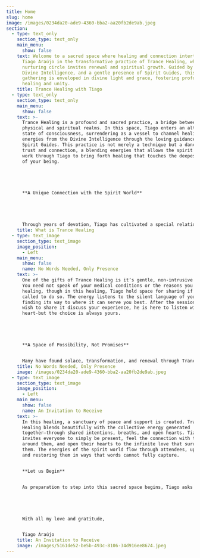 ```yaml
---
title: Home
slug: home
image: /images/0234da20-ade9-4360-bba2-aa20fb2de9ab.jpeg
section:
  - type: text_only
    section_type: text_only
    main_menu:
      show: false
    text: Welcome to a sacred space where healing and connection intertwine. Join
      Tiago Araújo in the transformative practice of Trance Healing, where a
      nurturing circle invites renewal and spiritual growth. Guided by the
      Divine Intelligence, and a gentle presence of Spirit Guides, this sacred
      gathering is enveloped in divine light and grace, fostering profound
      healing and unity.
    title: Trance Healing with Tiago
  - type: text_only
    section_type: text_only
    main_menu:
      show: false
    text: >-
      Trance Healing is a profound and sacred practice, a bridge between the
      physical and spiritual realms. In this space, Tiago enters an altered
      state of consciousness, surrendering as a vessel to channel healing
      energies from the Divine Intelligence through the loving guidance of
      Spirit Guides. This practice is not merely a technique but a dance of
      trust and connection, a blending energies that allows the spirit world to
      work through Tiago to bring forth healing that touches the deepest parts
      of your being.





      **A Unique Connection with the Spirit World**





      Through years of devotion, Tiago has cultivated a special relationship with spirit controls—those benevolent guides who assist him in this work. This bond allows for a sharper, more precise flow of healing power, tailored to your unique needs. Whether wounds are of the body, heart, mind, or spirit, the energy flows where it is most needed, guided by a wisdom far greater than Tiago's own.
    title: What is Trance Healing
  - type: text_image
    section_type: text_image
    image_position:
      - Left
    main_menu:
      show: false
      name: No Words Needed, Only Presence
    text: >-
      One of the gifts of Trance Healing is it’s gentle, non-intrusive nature.
      You need not speak of your medical conditions or the reasons you seek
      healing, though in this healing, Tiago hold space for sharing if you feel
      called to do so. The energy listens to the silent language of your soul,
      finding its way to where it can serve you best. After the session, if you
      wish to share it discuss your experience, he is here to listen with open
      heart-but the choice is always yours.





      **A Space of Possibility, Not Promises** 


      Many have found solace, transformation, and renewal through Trance Healing in this session, yet Tiago humbly acknowledge that each journey is unique. While the spiritual world offers boundless love and possibility, he make no promises of specific outcomes. This practice is a companion to your well-being, not a replacement for professional medical care, and he always encourage you to seek medical advice when needed.
    title: No Words Needed, Only Presence
    image: /images/0234da20-ade9-4360-bba2-aa20fb2de9ab.jpeg
  - type: text_image
    section_type: text_image
    image_position:
      - Left
    main_menu:
      show: false
      name: An Invitation to Receive
    text: >-
      In this healing, a sanctuary of peace and support is created. Trance
      Healing blends beautifully with the collective energy generated
      together—through shared intentions, breaths, and open hearts. Tiago
      invites everyone to simply be present, feel the connection with those
      around them, and open their hearts to the infinite love that surrounds
      them. The energies of the spirit world flow through attendees, uplifting
      and restoring them in ways that words cannot fully capture.


      **Let us Begin**


      As preparation to step into this sacred space begins, Tiago asks everyone to close their eyes and let go of any burdens they may carry. Trust in the unseen, trust in the process, and trust in the loving support of the circle. Together, all are welcomed into the presence of the spirit world to embrace the great energy of spiritual healing that awaits.





      With all my love and gratitude,  


      Tiago Araújo
    title: An Invitation to Receive
    image: /images/5161de52-be5b-493c-8106-34d916ee8674.jpeg
---
```

